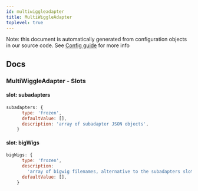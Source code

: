 ```yaml
---
id: multiwiggleadapter
title: MultiWiggleAdapter
toplevel: true
---
```


Note: this document is automatically generated from configuration objects in our
source code. See [Config guide](/docs/config_guide) for more info

## Docs

### MultiWiggleAdapter - Slots

#### slot: subadapters

```js
subadapters: {
      type: 'frozen',
      defaultValue: [],
      description: 'array of subadapter JSON objects',
    }
```

#### slot: bigWigs

```js
bigWigs: {
      type: 'frozen',
      description:
        'array of bigwig filenames, alternative to the subadapters slot',
      defaultValue: [],
    }
```
